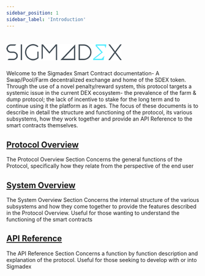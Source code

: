 ```yaml
---
sidebar_position: 1
sidebar_label: 'Introduction'
---
```

# ![Sigmadex](/img/sigmadex-logo.png)
Welcome to the Sigmadex Smart Contract documentation- A Swap/Pool/Farm decentralized exchange and home of the SDEX token. Through the use of a novel penalty/reward system, this protocol targets a systemic issue in the current DEX ecosystem- the prevalence of the farm & dump protocol; the lack of incentive to stake for the long term and to continue using it the platform as it ages. The focus of these documents is to describe in detail the structure and functioning of the protocol, its various subsystems, how they work together and provide an API Reference to the smart contracts themselves.

## [Protocol Overview](Protocol%20Overview/Protocol%20Overview)

The Protocol Overview Section Concerns the general functions of the Protocol, specifically how they relate from the perspective of the end user

## [System Overview](System%20Overview/System%20Overview)

The System Overview Section Concerns the internal structure of the various subsystems and how they come together to provide the features described in the Protocol Overview.  Useful for those wanting to understand the functioning of the smart contracts

## [API Reference](Api%20Specification/Diamond)

The API Reference Section Concerns a function by function description and explanation of the protocol.  Useful for those seeking to develop with or into Sigmadex
